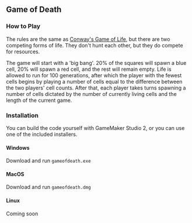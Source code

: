 ## Game of Death

### How to Play
The rules are the same as [Conway's Game of Life](https://en.wikipedia.org/wiki/Conway%27s_Game_of_Life), but there are two competing forms of life. They don't hunt each other, but they do compete for resources.

The game will start with a 'big bang'. 20% of the squares will spawn a blue cell, 20% will spawn a red cell, and the rest will remain empty. Life is allowed to run for 100 generations, after which the player with the fewest cells begins by playing a number of cells equal to the difference between the two players' cell counts. After that, each player takes turns spawning a number of cells dictated by the number of currently living cells and the length of the current game.

### Installation
You can build the code yourself with GameMaker Studio 2, or you can use one of the included installers.
#### Windows
Download and run `gameofdeath.exe`
#### MacOS
Download and run `gameofdeath.dmg`
#### Linux
Coming soon
